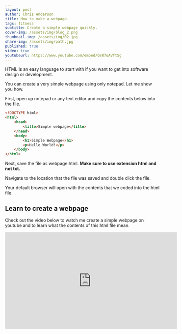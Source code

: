 ```yaml
---
layout: post
author: Chris Anderson
title: How to make a webpage.
tags: fitness 
subtitle: Create a simple webpage quickly.
cover-img: /assets/img/blog_2.png
thumbnail-img: /assets/img/02.jpg
share-img: /assets/img/path.jpg
published: true
video: true
youtubeurl: https://www.youtube.com/embed/QsR7uAVTtSg
---
```


HTML is an easy language to start with if you want to get into software design or development. 

You can create a very simple webpage using only notepad. Let me show you how.

First, open up notepad or any text editor and copy the contents below into the file.

```html
<!DOCTYPE html>
<html>
    <head>
        <title>Simple webpage</title>
    </head>
    <body>
        <h1>Simple Webpage</h1>
        <p>Hello World!</p>
    </body>    
</html>
```

Next, save the file as webpage.html. **Make sure to use extension html and not txt.**

Navigate to the location that the file was saved and double click the file.

Your default browser will open with the contents that we coded into the html file.

## Learn to create a webpage 

Check out the video below to watch me create a simple webpage on youtube and to learn what the contents of this html file mean.


<div class="iframe-container">
<iframe width="560" height="315" src="https://www.youtube.com/embed/QsR7uAVTtSg" title="YouTube video player" frameborder="0" allow="accelerometer; autoplay; clipboard-write; encrypted-media; gyroscope; picture-in-picture" allowfullscreen></iframe>
</div>



